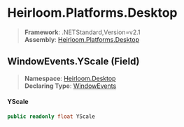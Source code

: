 # Heirloom.Platforms.Desktop

> **Framework**: .NETStandard,Version=v2.1  
> **Assembly**: [Heirloom.Platforms.Desktop][0]

## WindowEvents.YScale (Field)

> **Namespace**: [Heirloom.Desktop][0]  
> **Declaring Type**: [WindowEvents][1]

#### YScale

```cs
public readonly float YScale
```

[0]: ../../../Heirloom.Platforms.Desktop.md
[1]: ../WindowEvents.md
